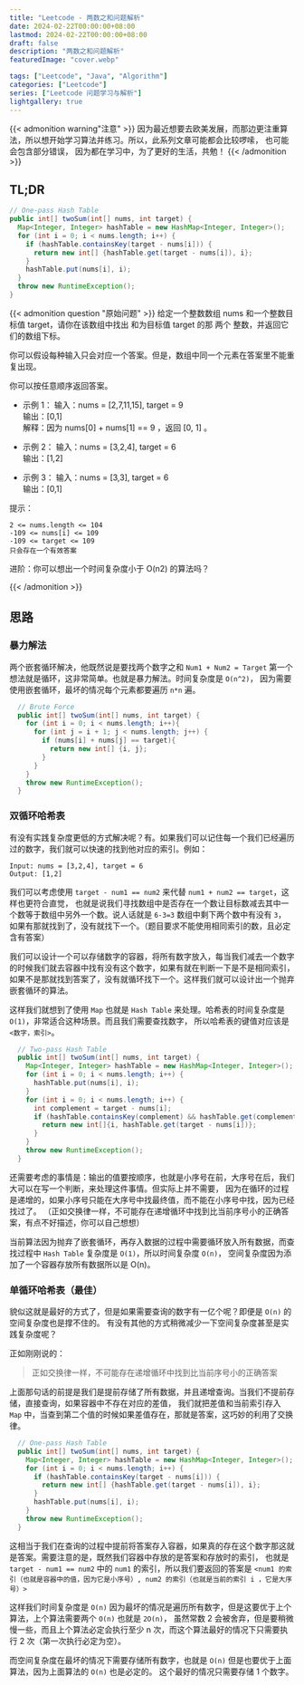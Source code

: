 ```yaml
---
title: "Leetcode - 两数之和问题解析"
date: 2024-02-22T00:00:00+08:00
lastmod: 2024-02-22T00:00:00+08:00
draft: false
description: "两数之和问题解析"
featuredImage: "cover.webp"

tags: ["Leetcode", "Java", "Algorithm"]
categories: ["Leetcode"]
series: ["Leetcode 问题学习与解析"]
lightgallery: true
---
```


<!--more-->

{{< admonition warning"注意" >}}
因为最近想要去欧美发展，而那边更注重算法，所以想开始学习算法并练习。所以，此系列文章可能都会比较啰嗦，
也可能会包含部分错误， 因为都在学习中，为了更好的生活，共勉！
{{< /admonition >}}

## TL;DR
```java
// One-pass Hash Table
public int[] twoSum(int[] nums, int target) {
  Map<Integer, Integer> hashTable = new HashMap<Integer, Integer>();
  for (int i = 0; i < nums.length; i++) {
    if (hashTable.containsKey(target - nums[i])) {
      return new int[] {hashTable.get(target - nums[i]), i};
    }
    hashTable.put(nums[i], i);
  }
  throw new RuntimeException();
}
```

{{< admonition question "原始问题" >}}
给定一个整数数组 nums 和一个整数目标值 target，请你在该数组中找出 和为目标值 target  的那 两个 整数，并返回它们的数组下标。

你可以假设每种输入只会对应一个答案。但是，数组中同一个元素在答案里不能重复出现。

你可以按任意顺序返回答案。

 - 示例 1：
    输入：nums = [2,7,11,15], target = 9  
    输出：[0,1]  
    解释：因为 nums[0] + nums[1] == 9 ，返回 [0, 1] 。

 - 示例 2：
    输入：nums = [3,2,4], target = 6  
    输出：[1,2]  

 - 示例 3：
    输入：nums = [3,3], target = 6  
    输出：[0,1]  

提示：

    2 <= nums.length <= 104
    -109 <= nums[i] <= 109
    -109 <= target <= 109
    只会存在一个有效答案

进阶：你可以想出一个时间复杂度小于 O(n2) 的算法吗？

{{< /admonition >}}

## 思路

### 暴力解法

两个嵌套循环解决，他既然说是要找两个数字之和 `Num1 + Num2 = Target` 第一个想法就是循环，这非常简单。也就是暴力解法。时间复杂度是 `O(n^2)`，
因为需要使用嵌套循环，最坏的情况每个元素都要遍历 `n*n` 遍。 

```java
  // Brute Force
  public int[] twoSum(int[] nums, int target) {
    for (int i = 0; i < nums.length; i++){
      for (int j = i + 1; j < nums.length; j++) {
        if (nums[i] + nums[j] == target){
          return new int[] {i, j};
        }
      }
    }
    throw new RuntimeException();
  }
```

### 双循环哈希表

有没有实践复杂度更低的方式解决呢？有。如果我们可以记住每一个我们已经遍历过的数字，我们就可以快速的找到他对应的索引。例如：

```
Input: nums = [3,2,4], target = 6
Output: [1,2]  
```

我们可以考虑使用 `target - num1 == num2` 来代替 `num1 + num2 == target`，这样也更符合直觉，
也就是说我们寻找数组中是否存在一个数让目标数减去其中一个数等于数组中另外一个数。说人话就是 `6-3=3` 数组中剩下两个数中有没有 `3`，
如果有那就找到了，没有就找下一个。（题目要求不能使用相同索引的数，且必定含有答案）

我们可以设计一个可以存储数字的容器，将所有数字放入，每当我们减去一个数字的时候我们就去容器中找有没有这个数字，如果有就在判断一下是不是相同索引，
如果不是那就找到答案了，没有就循环找下一个。这样我们就可以设计出一个抛弃嵌套循环的算法。

这样我们就想到了使用 `Map` 也就是 `Hash Table` 来处理。哈希表的时间复杂度是 `O(1)`，非常适合这种场景。而且我们需要查找数字，
所以哈希表的键值对应该是 `<数字，索引>`。

```java
  // Two-pass Hash Table
  public int[] twoSum(int[] nums, int target) {
    Map<Integer, Integer> hashTable = new HashMap<Integer, Integer>();
    for (int i = 0; i < nums.length; i++) {
      hashTable.put(nums[i], i);
    }
    for (int i = 0; i < nums.length; i++) {
      int complement = target - nums[i];
      if (hashTable.containsKey(complement) && hashTable.get(complement) != i) {
        return new int[]{i, hashTable.get(target - nums[i])};
      }
    }
    throw new RuntimeException();
  }
```

还需要考虑的事情是：输出的值要按顺序，也就是小序号在前，大序号在后，我们大可以在写一个判断，来处理这件事情。但实际上并不需要，
因为在循环的过程是递增的，如果小序号只能在大序号中找最终值，而不能在小序号中找，因为已经找过了。
（正如交换律一样，不可能存在递增循环中找到比当前序号小的正确答案，有点不好描述，你可以自己想想）

当前算法因为抛弃了嵌套循环，再存入数据的过程中需要循环放入所有数据，而查找过程中 `Hash Table` 复杂度是 `O(1)`，所以时间复杂度 `O(n)`，
空间复杂度因为添加了一个容器存放所有数据所以是 O(n)。

### 单循环哈希表（最佳）
貌似这就是最好的方式了，但是如果需要查询的数字有一亿个呢？即便是 `O(n)` 的空间复杂度也是撑不住的。
有没有其他的方式稍微减少一下空间复杂度甚至是实践复杂度呢？

正如刚刚说的：

> 正如交换律一样，不可能存在递增循环中找到比当前序号小的正确答案  

上面那句话的前提是我们是提前存储了所有数据，并且递增查询。当我们不提前存储，直接查询，如果容器中不存在对应的差值，
我们就把差值和当前索引存入 `Map` 中，当查到第二个值的时候如果差值存在，那就是答案，这巧妙的利用了交换律。

```java
  // One-pass Hash Table
  public int[] twoSum(int[] nums, int target) {
    Map<Integer, Integer> hashTable = new HashMap<Integer, Integer>();
    for (int i = 0; i < nums.length; i++) {
      if (hashTable.containsKey(target - nums[i])) {
        return new int[] {hashTable.get(target - nums[i]), i};
      }
      hashTable.put(nums[i], i);
    }
    throw new RuntimeException();
  }
```

这相当于我们在查询的过程中提前将答案存入容器，如果真的存在这个数字那这就是答案。需要注意的是，既然我们容器中存放的是答案和存放时的索引，
也就是`target - num1 == num2` 中的 `num1` 的索引，所以我们要返回的答案是 
`<num1 的索引（也就是容器中的值，因为它是小序号）, num2 的索引（也就是当前的索引 i ，它是大序号）>`

这样我们时间复杂度是 `O(n)` 因为最坏的情况是遍历所有数字，但是这要优于上个算法，上个算法需要两个 `O(n)` 也就是 `2O(n)`，
虽然常数 2 会被舍弃，但是要稍微慢一些，而且上个算法必定会执行至少 n 次，而这个算法最好的情况下只需要执行 2 次（第一次执行必定为空）。

而空间复杂度在最坏的情况下需要存储所有数字，也就是  `O(n)` 但是也要优于上面算法，因为上面算法的  `O(n)` 也是必定的。
这个最好的情况只需要存储 1 个数字。